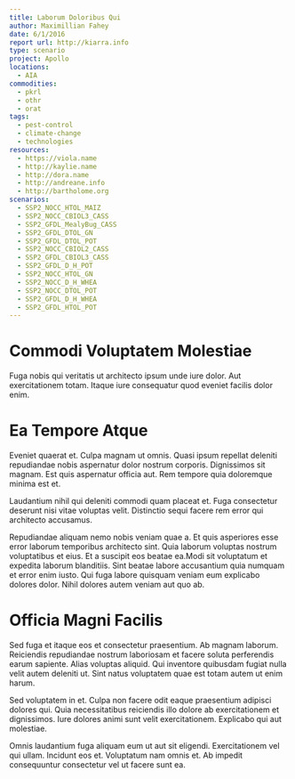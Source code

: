 ```yaml
---
title: Laborum Doloribus Qui
author: Maximillian Fahey
date: 6/1/2016
report url: http://kiarra.info
type: scenario
project: Apollo
locations:
  - AIA
commodities:
  - pkrl
  - othr
  - orat
tags:
  - pest-control
  - climate-change
  - technologies
resources:
  - https://viola.name
  - http://kaylie.name
  - http://dora.name
  - http://andreane.info
  - http://bartholome.org
scenarios:
  - SSP2_NOCC_HTOL_MAIZ
  - SSP2_NOCC_CBIOL3_CASS
  - SSP2_GFDL_MealyBug_CASS
  - SSP2_GFDL_DTOL_GN
  - SSP2_GFDL_DTOL_POT
  - SSP2_NOCC_CBIOL2_CASS
  - SSP2_GFDL_CBIOL3_CASS
  - SSP2_GFDL_D_H_POT
  - SSP2_NOCC_HTOL_GN
  - SSP2_NOCC_D_H_WHEA
  - SSP2_NOCC_DTOL_POT
  - SSP2_GFDL_D_H_WHEA
  - SSP2_GFDL_HTOL_POT
---
```

# Commodi Voluptatem Molestiae
Fuga nobis qui veritatis ut architecto ipsum unde iure dolor. Aut exercitationem totam. Itaque iure consequatur quod eveniet facilis dolor enim.

# Ea Tempore Atque
Eveniet quaerat et. Culpa magnam ut omnis. Quasi ipsum repellat deleniti repudiandae nobis aspernatur dolor nostrum corporis. Dignissimos sit magnam. Est quis aspernatur officia aut. Rem tempore quia doloremque minima est et.
 Laudantium nihil qui deleniti commodi quam placeat et. Fuga consectetur deserunt nisi vitae voluptas velit. Distinctio sequi facere rem error qui architecto accusamus.
 Repudiandae aliquam nemo nobis veniam quae a. Et quis asperiores esse error laborum temporibus architecto sint. Quia laborum voluptas nostrum voluptatibus et eius. Et a suscipit eos beatae ea.Modi sit voluptatum et expedita laborum blanditiis. Sint beatae labore accusantium quia numquam et error enim iusto. Qui fuga labore quisquam veniam eum explicabo dolores dolor. Nihil dolores autem veniam aut quo ab.

# Officia Magni Facilis
Sed fuga et itaque eos et consectetur praesentium. Ab magnam laborum. Reiciendis repudiandae nostrum laboriosam et facere soluta perferendis earum sapiente. Alias voluptas aliquid. Qui inventore quibusdam fugiat nulla velit autem deleniti ut. Sint natus voluptatem quae est totam autem ut enim harum.
 Sed voluptatem in et. Culpa non facere odit eaque praesentium adipisci dolores qui. Quia necessitatibus reiciendis illo dolore ab exercitationem et dignissimos. Iure dolores animi sunt velit exercitationem. Explicabo qui aut molestiae.
 Omnis laudantium fuga aliquam eum ut aut sit eligendi. Exercitationem vel qui ullam. Incidunt eos et. Voluptatum nam omnis et. Ab impedit consequuntur consectetur vel ut facere sunt ea.

